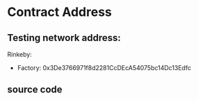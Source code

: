 # Contract Address

## Testing network address:

Rinkeby:

* Factory: 0x3De3766971f8d2281CcDEcA54075bc14Dc13Edfc

## source code